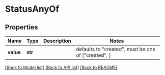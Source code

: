 # StatusAnyOf


## Properties
Name | Type | Description | Notes
------------ | ------------- | ------------- | -------------
**value** | **str** |  | defaults to "created",  must be one of ["created", ]

[[Back to Model list]](../README.md#documentation-for-models) [[Back to API list]](../README.md#documentation-for-api-endpoints) [[Back to README]](../README.md)


